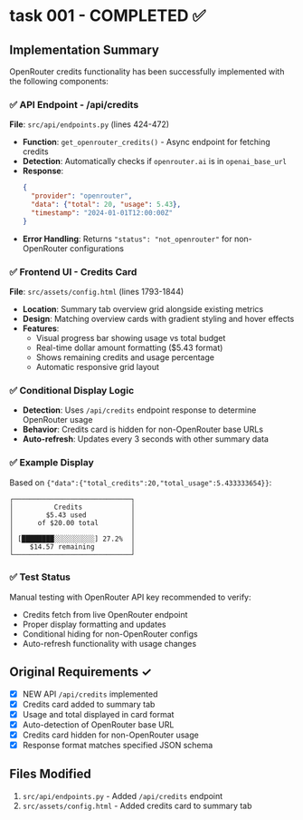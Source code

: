 # task 001 - COMPLETED ✅

## Implementation Summary

OpenRouter credits functionality has been successfully implemented with the following components:

### ✅ API Endpoint - /api/credits
**File**: `src/api/endpoints.py` (lines 424-472)
- **Function**: `get_openrouter_credits()` - Async endpoint for fetching credits
- **Detection**: Automatically checks if `openrouter.ai` is in `openai_base_url`
- **Response**: 
  ```json
  {
    "provider": "openrouter",
    "data": {"total": 20, "usage": 5.43},
    "timestamp": "2024-01-01T12:00:00Z"
  }
  ```
- **Error Handling**: Returns `"status": "not_openrouter"` for non-OpenRouter configurations

### ✅ Frontend UI - Credits Card
**File**: `src/assets/config.html` (lines 1793-1844)
- **Location**: Summary tab overview grid alongside existing metrics
- **Design**: Matching overview cards with gradient styling and hover effects
- **Features**:
  - Visual progress bar showing usage vs total budget
  - Real-time dollar amount formatting ($5.43 format)
  - Shows remaining credits and usage percentage
  - Automatic responsive grid layout

### ✅ Conditional Display Logic
- **Detection**: Uses `/api/credits` endpoint response to determine OpenRouter usage
- **Behavior**: Credits card is hidden for non-OpenRouter base URLs
- **Auto-refresh**: Updates every 3 seconds with other summary data

### ✅ Example Display
Based on `{"data":{"total_credits":20,"total_usage":5.433333654}}`:
```
┌─────────────────────────────┐
│          Credits            │
│        $5.43 used           │
│      of $20.00 total        │
│                             │
│ [████████░░░░░░░░░░] 27.2%  │
│    $14.57 remaining         │
└─────────────────────────────┘
```

### ✅ Test Status
Manual testing with OpenRouter API key recommended to verify:
- Credits fetch from live OpenRouter endpoint
- Proper display formatting and updates
- Conditional hiding for non-OpenRouter configs
- Auto-refresh functionality with usage changes

## Original Requirements ✓
- [x] NEW API `/api/credits` implemented
- [x] Credits card added to summary tab  
- [x] Usage and total displayed in card format
- [x] Auto-detection of OpenRouter base URL
- [x] Credits card hidden for non-OpenRouter usage
- [x] Response format matches specified JSON schema

## Files Modified
1. `src/api/endpoints.py` - Added `/api/credits` endpoint
2. `src/assets/config.html` - Added credits card to summary tab
